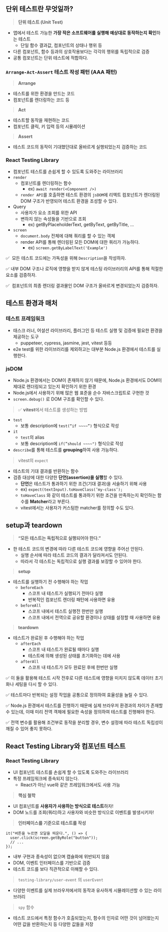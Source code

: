 ## 단위 테스트란 무엇일까?

> **단위 테스트 (Unit Test)**

- 앱에서 테스트 가능한 **가장 작은 소프트웨어를 실행해 예상대로 동작하는지 확인**하는 테스트
  - 단일 함수 결과값, 컴포넌트의 상태나 행위 등
- 다른 컴포넌트, 함수 등과의 상호작용보다는 각각의 행위를 독립적으로 검증
- 공통 컴포넌트는 단위 테스트에 적합하다.

### `Arrange-Act-Assert` 테스트 작성 패턴 (AAA 패턴)

> **Arrange**

- 테스트를 위한 환경을 만드는 코드
- 컴포넌트를 렌더링하는 코드 등

> **Act**

- 테스트할 동작을 재현하는 코드
- 컴포넌트 클릭, 키 입력 등의 시뮬레이션

> **Assert**

- 테스트 코드의 동작이 기대했던대로 올바르게 실행되었는지 검증하는 코드

### React Testing Library

- 컴포넌트 테스트를 손쉽게 할 수 있도록 도와주는 라이브러리
- `render`
  - 컴포넌트를 렌더링하는 함수
    - ex) `await render(<Component />)`
  - `render API`를 호출하면 테스트 환경의 `jsDOM`에 리액트 컴포넌트가 렌더링된 DOM 구조가 반영되어 테스트 환경을 조성할 수 있다.
- Query
  - 사용자가 요소 조회를 위한 API
  - 변하지 않는 속성들을 기반으로 조회
    - ex) getByPlaceholderText, getByText, getByTitle, …
- `screen`
  - `document.body` 전체에 대해 쿼리를 할 수 있는 객체
  - render API를 통해 렌더링된 모든 DOM에 대한 쿼리가 가능하다.
    - ex) `screen.getByLabelText('Example')`

✅  모든 테스트 코드에는 가독성을 위해 `Description`을 작성하자.

✅ 내부 DOM 구조나 로직에 영향을 받지 않게 테스팅 라이브러리의 API를 통해 적절한 요소를 검증하자.

✅  컴포넌트의 최종 렌더링 결과물인 DOM 구조가 올바르게 변경되었는지 검증하자.

## 테스트 환경과 매처

### 테스트 프레임워크

- 태스크 러너, 어설션 라이브러리, 플러그인 등 테스트 실행 및 검증에 필요한 환경을 제공하는 도구
  - puppeteer, cypress, jasmine, jest, vitest 등등
- e2e test를 위한 라이브러리를 제외하고는 대부분 Node.js 환경에서 테스트를 실행한다.

### jsDOM

- Node.js 환경에서는 DOM이 존재하지 않기 때문에, Node.js 환경에서도 DOM이 제대로 렌더링되고 있는지 확인하기 위한 환경
- Node.js에서 사용하기 위해 많은 웹 표준을 순수 자바스크립트로 구현한 것
- `screen.debug()` 로 DOM 구조를 확인할 수 있다.

> ✅ **vitest**에서 테스트를 생성하는 방법

- `test`
  - 보통 description에 `test(“if ~~~~”)` 형식으로 작성
- `it`
  - `test`의 alias
  - 보통 description에 `if(”should ~~~~")` 형식으로 작성
- `describe`를 통해 테스트를 **grouping**하여 사용 가능하다.

> vitest의 `expect`

- 테스트의 기대 결과를 반환하는 함수
- 검증 대상에 대한 다양한 **단언(assertion)을 실행**할 수 있다.
  - **단언**은 테스트가 통과하기 위한 조건(기대 결과)을 서술하기 위해 사용
  - ex) `expect(textInput).toHaveClass(’my-class’);`
  - `toHaveClass` 와 같이 테스트를 통과하기 위한 조건을 만족하는지 확인하는 함수를 **Matcher**라고 부른다.
  - vitest에서는 사용자가 커스텀한 matcher를 정의할 수도 있다.

## setup과 teardown

> **“모든 테스트는 독립적으로 실행되어야 한다.”**

- 한 테스트 코드의 변경에 따라 다른 테스트 코드에 영향을 주어선 안된다.
  - 실행 순서에 따라 테스트 코드의 결과가 달라져서도 안된다.
  - 따라서 각 테스트는 독립적으로 실행 결과를 보장할 수 있어야 한다.

> **setup**

- 테스트를 실행하기 전 수행해야 하는 작업
  - `beforeEach`
    - 스코프 내 테스트가 실행되기 전마다 실행
    - 반복적인 컴포넌트 렌더링 패턴에 사용하면 유용
  - `beforeAll`
    - 스코프 내에서 테스트 실행전 한번만 실행
    - 스코프 내에서 전역으로 공유할 환경이나 상태를 설정할 때 사용하면 유용

> **teardown**

- 테스트가 완료된 후 수행해야 하는 작업
  - `afterEach`
    - 스코프 내 테스트가 완료될 때마다 실행
    - 테스트에 의해 생성된 상태를 초기화하는 데에 사용
  - `afterAll`
    - 스코프 내 테스트가 모두 완료된 후에 한번만 실행

✅ 이 둘을 활용해 테스트 시작 전후로 다른 테스트에 영향을 미치지 않도록 데이터 초기화나 세팅을 다시 할 수 있다.

✅ 테스트마다 반복되는 설정 작업을 공통으로 정의하여 효율성을 늘릴 수 있다.

✅ Node.js 환경에서 테스트를 진행하기 때문에 실제 브라우저 환경과의 차이가 존재할 수 있는데, 이때 미리 전역 객체에 필요한 속성을 정의하여 테스트를 진행해야 한다.

✅ 전역 변수를 활용해 조건부로 동작을 분리할 경우, 변수 설정에 따라 테스트 독립성이 깨질 수 있어 좋지 못하다.

## React Testing Library와 컴포넌트 테스트

### React Testing Library

- UI 컴포넌트 테스트를 손쉽게 할 수 있도록 도와주는 라이브러리
- 특정 프레임워크에 종속되지 않는다.
  - React가 아닌 vue와 같은 프레임워크에서도 사용 가능

> **핵심 철학**

- UI 컴포넌트를 **사용자가 사용하는 방식으로 테스트**하자!
- DOM 노드를 조회(쿼리)하고 사용자와 비슷한 방식으로 이벤트를 발생시키자!

> **인터페이스를 기준으로 테스트를 작성**

```tsx
it("버튼을 누르면 모달을 띄운다.", () => {
  user.click(screen.getByRole("button"));
  // ...
});
```

- 내부 구현과 종속성이 없으며 캡슐화에 위반되지 않음
- DOM, 이벤트 인터페이스를 기반으로 검증
- 테스트 코드를 보다 직관적으로 이해할 수 있다.

> `testing-library/user-event` 의 `userEvent`

- 다양한 이벤트를 실제 브라우저에서의 동작과 유사하게 시뮬레이션할 수 있는 라이브러리

> `spy` 함수

- 테스트 코드에서 특정 함수가 호출되었는지, 함수의 인자로 어떤 것이 넘어왔는지 어떤 값을 반환하는지 등 다양한 값들을 저장
